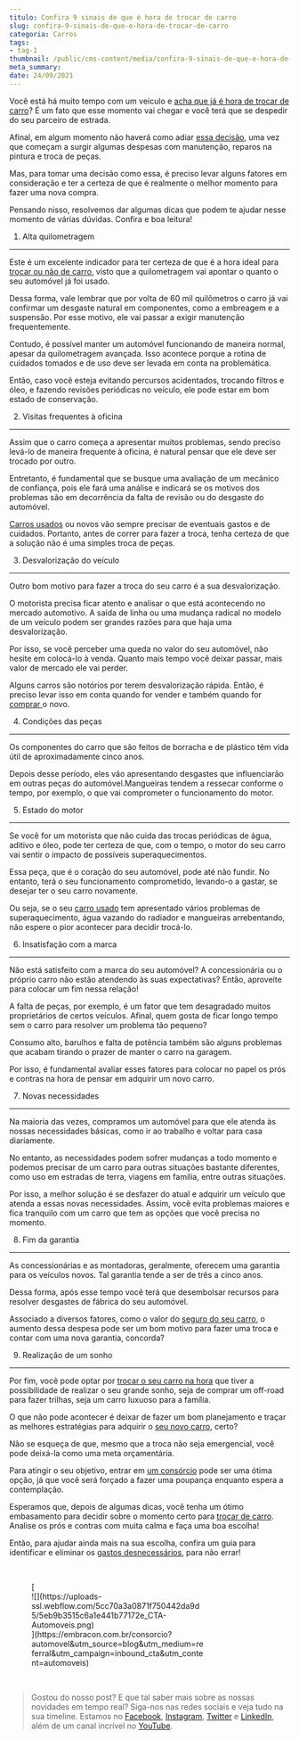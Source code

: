 ```yaml
---
titulo: Confira 9 sinais de que é hora de trocar de carro
slug: confira-9-sinais-de-que-e-hora-de-trocar-de-carro
categoria: Carros
tags:
- tag-1
thumbnail: /public/cms-content/media/confira-9-sinais-de-que-e-hora-de-trocar-de-carro.jpg
meta_summary: 
date: 24/09/2021
---
```

Você está há muito tempo com um veículo e [acha que já é hora de trocar de carro](https://www.embracon.com.br/blog/7-coisas-para-levar-em-consideracao-ao-escolher-um-carro)? É um fato que esse momento vai chegar e você terá que se despedir do seu parceiro de estrada.

Afinal, em algum momento não haverá como adiar [essa decisão](https://www.embracon.com.br/blog/7-coisas-para-levar-em-consideracao-ao-escolher-um-carro), uma vez que começam a surgir algumas despesas com manutenção, reparos na pintura e troca de peças.

Mas, para tomar uma decisão como essa, é preciso levar alguns fatores em consideração e ter a certeza de que é realmente o melhor momento para fazer uma nova compra.

Pensando nisso, resolvemos dar algumas dicas que podem te ajudar nesse momento de várias dúvidas. Confira e boa leitura!

1. Alta quilometragem
---------------------

Este é um excelente indicador para ter certeza de que é a hora ideal para [trocar ou não de carro](https://www.embracon.com.br/blog/saiba-o-que-considerar-para-escolher-o-carro-ideal), visto que a quilometragem vai apontar o quanto o seu automóvel já foi usado.

Dessa forma, vale lembrar que por volta de 60 mil quilômetros o carro já vai confirmar um desgaste natural em componentes, como a embreagem e a suspensão. Por esse motivo, ele vai passar a exigir manutenção frequentemente.

Contudo, é possível manter um automóvel funcionando de maneira normal, apesar da quilometragem avançada. Isso acontece porque a rotina de cuidados tomados e de uso deve ser levada em conta na problemática.

Então, caso você esteja evitando percursos acidentados, trocando filtros e óleo, e fazendo revisões periódicas no veículo, ele pode estar em bom estado de conservação.

2. Visitas frequentes à oficina
-------------------------------

Assim que o carro começa a apresentar muitos problemas, sendo preciso levá-lo de maneira frequente à oficina, é natural pensar que ele deve ser trocado por outro.

Entretanto, é fundamental que se busque uma avaliação de um mecânico de confiança, pois ele fará uma análise e indicará se os motivos dos problemas são em decorrência da falta de revisão ou do desgaste do automóvel.

[Carros usados](https://www.embracon.com.br/blog/comprar-carro-usado-com-a-carta-de-credito-do-consorcio) ou novos vão sempre precisar de eventuais gastos e de cuidados. Portanto, antes de correr para fazer a troca, tenha certeza de que a solução não é uma simples troca de peças.

3. Desvalorização do veículo
----------------------------

Outro bom motivo para fazer a troca do seu carro é a sua desvalorização.

O motorista precisa ficar atento e analisar o que está acontecendo no mercado automotivo. A saída de linha ou uma mudança radical no modelo de um veículo podem ser grandes razões para que haja uma desvalorização.

Por isso, se você perceber uma queda no valor do seu automóvel, não hesite em colocá-lo à venda. Quanto mais tempo você deixar passar, mais valor de mercado ele vai perder.

Alguns carros são notórios por terem desvalorização rápida. Então, é preciso levar isso em conta quando for vender e também quando for [comprar ](https://www.embracon.com.br/blog/vantagens-consorcio-automovel)o novo.

4. Condições das peças
----------------------

Os componentes do carro que são feitos de borracha e de plástico têm vida útil de aproximadamente cinco anos.

Depois desse período, eles vão apresentando desgastes que influenciarão em outras peças do automóvel.Mangueiras tendem a ressecar conforme o tempo, por exemplo, o que vai comprometer o funcionamento do motor.

5. Estado do motor
------------------

Se você for um motorista que não cuida das trocas periódicas de água, aditivo e óleo, pode ter certeza de que, com o tempo, o motor do seu carro vai sentir o impacto de possíveis superaquecimentos.

Essa peça, que é o coração do seu automóvel, pode até não fundir. No entanto, terá o seu funcionamento comprometido, levando-o a gastar, se desejar ter o seu carro novamente.

Ou seja, se o seu [carro usado](https://www.embracon.com.br/blog/comprar-carro-usado-com-a-carta-de-credito-do-consorcio) tem apresentado vários problemas de superaquecimento, água vazando do radiador e mangueiras arrebentando, não espere o pior acontecer para decidir trocá-lo.

6. Insatisfação com a marca
---------------------------

Não está satisfeito com a marca do seu automóvel? A concessionária ou o próprio carro não estão atendendo às suas expectativas? Então, aproveite para colocar um fim nessa relação!

A falta de peças, por exemplo, é um fator que tem desagradado muitos proprietários de certos veículos. Afinal, quem gosta de ficar longo tempo sem o carro para resolver um problema tão pequeno?

Consumo alto, barulhos e falta de potência também são alguns problemas que acabam tirando o prazer de manter o carro na garagem.

Por isso, é fundamental avaliar esses fatores para colocar no papel os prós e contras na hora de pensar em adquirir um novo carro.

7. Novas necessidades
---------------------

Na maioria das vezes, compramos um automóvel para que ele atenda às nossas necessidades básicas, como ir ao trabalho e voltar para casa diariamente.

No entanto, as necessidades podem sofrer mudanças a todo momento e podemos precisar de um carro para outras situações bastante diferentes, como uso em estradas de terra, viagens em família, entre outras situações.

Por isso, a melhor solução é se desfazer do atual e adquirir um veículo que atenda a essas novas necessidades. Assim, você evita problemas maiores e fica tranquilo com um carro que tem as opções que você precisa no momento.

8. Fim da garantia
------------------

As concessionárias e as montadoras, geralmente, oferecem uma garantia para os veículos novos. Tal garantia tende a ser de três a cinco anos.

Dessa forma, após esse tempo você terá que desembolsar recursos para resolver desgastes de fábrica do seu automóvel.

Associado a diversos fatores, como o valor do [seguro do seu carro](https://www.embracon.com.br/blog/seguro-de-consorcio-quando-vale-a-pena), o aumento dessa despesa pode ser um bom motivo para fazer uma troca e contar com uma nova garantia, concorda?

9. Realização de um sonho
-------------------------

Por fim, você pode optar por [trocar o seu carro na hora](https://www.embracon.com.br/blog/vantagens-consorcio-automovel) que tiver a possibilidade de realizar o seu grande sonho, seja de comprar um off-road para fazer trilhas, seja um carro luxuoso para a família.

O que não pode acontecer é deixar de fazer um bom planejamento e traçar as melhores estratégias para adquirir o [seu novo carro](https://www.embracon.com.br/blog/4-motivos-para-voce-comprar-um-carro-novo), certo?

Não se esqueça de que, mesmo que a troca não seja emergencial, você pode deixá-la como uma meta orçamentária.

Para atingir o seu objetivo, entrar em [um consórcio](https://www.embracon.com.br/blog/consorcio-de-carro-seminovo-vale-a-pena) pode ser uma ótima opção, já que você será forçado a fazer uma poupança enquanto espera a contemplação.

Esperamos que, depois de algumas dicas, você tenha um ótimo embasamento para decidir sobre o momento certo para [trocar de carro](https://www.embracon.com.br/blog/4-motivos-para-voce-comprar-um-carro-novo). Analise os prós e contras com muita calma e faça uma boa escolha!

Então, para ajudar ainda mais na sua escolha, confira um guia para identificar e eliminar os [gastos desnecessários](https://www.embracon.com.br/blog/como-identificar-e-eliminar-gastos-desnecessarios), para não errar!

‍

<figure class="w-richtext-figure-type-image w-richtext-align-center" style="max-width:310px">[<div>![](https://uploads-ssl.webflow.com/5cc70a3a0871f750442da9d5/5eb9b3515c6a1e441b77172e_CTA-Automoveis.png)</div>](https://embracon.com.br/consorcio?automovel&utm_source=blog&utm_medium=referral&utm_campaign=inbound_cta&utm_content=automoveis)</figure>‍

> Gostou do nosso post? E que tal saber mais sobre as nossas novidades em tempo real? Siga-nos nas redes sociais e veja tudo na sua timeline. Estamos no [Facebook](https://www.facebook.com/embracon/), [Instagram](https://www.instagram.com/embraconoficial/), [Twitter](https://twitter.com/embracon) e [LinkedIn](https://www.linkedin.com/company/1018875/), além de um canal incrível no [YouTube](https://www.youtube.com/channel/UCL-Y0mv9zc73Iek48NLUBzQ).

‍
